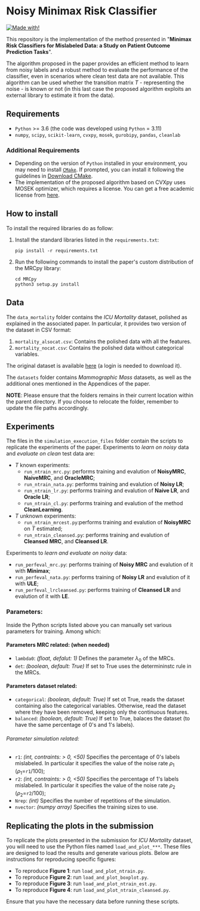 # Noisy Minimax Risk Classifier 

[![Made with!](https://img.shields.io/badge/Made%20with-Python-1f425f.svg)](#python-code)

This repository is the implementation of the method presented in "**Minimax Risk Classifiers for Mislabeled Data:
a Study on Patient Outcome Prediction Tasks**". 

The algorithm proposed in the paper provides an efficient method to learn from noisy labels and a robust method to evaluate the performance of the classifier, even in scenarios where clean test data are not available. 
This algorithm can be used whether the transition matrix $T$ - representing the noise - is known or not (in this last case the proposed algorithm exploits an external library to estimate it from the data). 

## Requirements
- `Python` >= 3.6 (the code was developed using `Python` = 3.11)
- `numpy`, `scipy`, `scikit-learn`, `cvxpy`, `mosek`, `gurobipy`, `pandas`, `cleanlab`


### Additional Requirements
- Depending on the version of `Python` installed in your environment, you may need to install [`CMake`](https://cmake.org). If prompted, you can install it following the guidelines in [Download CMake](https://cmake.org/download/). 
- The implementation of the proposed algorithm based on CVXpy uses MOSEK optimizer, which requires a license. You can get a free academic license from [here](https://www.mosek.com/products/academic-licenses/).


## How to install

To install the required libraries do as follow:
 1) Install the standard libraries listed in the `requirements.txt`:
    ```
    pip install -r requirements.txt
    ```
2) Run the following commands to install the paper's custom distribution of the MRCpy library:
    ```
    cd MRCpy
    python3 setup.py install
    ```

## Data 
The `data_mortality` folder contains the *ICU Mortality* dataset, polished as explained in the associated paper. In particular, it provides two version of the dataset in CSV format:
1. `mortality_alsocat.csv`: Contains the polished data with all the features.
2. `mortality_nocat.csv`: Contains the polished data without categorical variables.

The original dataset is available [here](https://www.kaggle.com/c/widsdatathon2020/data) (a login is needed to download it).

The `datasets` folder contains *Mammographic Mass* datasets, as well as the additional ones mentioned in the Appendices of the paper.


**NOTE**: Please ensure that the folders remains in their current location within the parent directory. If you choose to relocate the folder, remember to update the file paths accordingly.


## Experiments

The files in the ``simulation_execution_files`` folder contain the scripts to replicate the experiments of the paper. 
Experiments to _learn on noisy_ data and _evaluate on clean_ test data are: 
- $T$ known experiments: 
    - `run_ntrain_mrc.py`: performs training and evalution of **NoisyMRC**, **NaiveMRC**, and **OracleMRC**;
    - `run_ntrain_nata.py`: performs training and evalution of **Noisy LR**;
    - `run_ntrain_lr.py`: performs training and evalution of **Naive LR**, and **Oracle LR**;
    - `run_ntrain_cl.py`: performs training and evalution of the method **CleanLearning**.
- $T$ unknown experiments: 
    - `run_ntrain_mrcest.py`:performs training and evalution of **NoisyMRC** on $T$ estimated;
    - `run_ntrain_cleansed.py`: performs training and evalution of **Cleansed MRC**, and **Cleansed LR**.

Experiments to _learn and evaluate on noisy_ data:     
- `run_perfeval_mrc.py`: performs training of **Noisy MRC** and evalution of it with **Minimax**;
- `run_perfeval_nata.py`: performs training of **Noisy LR** and evalution of it with **ULE**;
- `run_perfeval_lrcleansed.py`: performs training of **Cleansed LR** and evalution of it with **LE**.

### Parameters:

Inside the Python scripts listed above you can manually set various parameters for training. Among which:
#### Parameters MRC related: (when needed)
- `lambda0`: *(float, defalut: 1)* Defines the parameter $\lambda_0$ of the MRCs.
- `det`: *(boolean, default: True)*  If set to True uses the determininstc rule in the MRCs. 

#### Parameters dataset related:
- `categorical`: *(boolean, default: True)* If set ot True, reads the dataset containing also the categorical variables. Otherwise, read the dataset where they have been removed, keeping only the continuous features. 
- `balanced`: *(boolean, default: True)* If set to True, balaces the dataset (to have the same percentage of 0's and 1's labels).

###### Parameter simulation related:
- `r1`: *(int, contraints: > 0, <50)* Specifies the percentage of 0's labels mislabeled. In particular it specifies the value of the noise rate $\rho_1$ ($\rho_1=$`r1`$/100$);
- `r2`: *(int, contraints: > 0, <50)* Specifies the percentage of 1's labels mislabeled. In particular it specifies the value of the noise rate $\rho_2$ ($\rho_2=$`r2`$/100$);
- `Nrep`: *(int)* Specifies the number of repetitions of the simulation.
- `nvector`:  *(numpy array)* Specifies the training sizes to use.



## Replicating the plots in the submission

To replicate the plots presented in the submission for *ICU Mortality* dataset, you will need to use the Python files named `load_and_plot_***`. These files are designed to load the results and generate various plots. Below are instructions for reproducing specific figures:

-  To reproduce **Figure 1**: run `load_and_plot_ntrain.py`.
-  To reproduce **Figure 2**: run `load_and_plot_boxplot.py`.
-  To reproduce **Figure 3**: run `load_and_plot_ntrain_est.py`.
-  To reproduce **Figure 4**: run `load_and_plot_ntrain_cleansed.py`.

Ensure that you have the necessary data before running these scripts.
